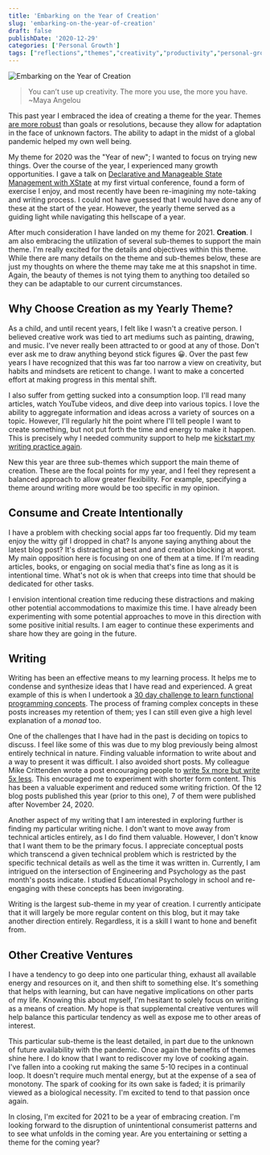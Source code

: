 ```yaml
---
title: 'Embarking on the Year of Creation'
slug: 'embarking-on-the-year-of-creation'
draft: false
publishDate: '2020-12-29'
categories: ['Personal Growth']
tags: ["reflections","themes","creativity","productivity","personal-growth"]
---
```

![Embarking on the Year of Creation](images/dandelion-seed-distribution.jpg#center)

> You can’t use up creativity. The more you use, the more you have. ~Maya Angelou

This past year I embraced the idea of creating a theme for the year. Themes [are more robust](/blog/overcoming-the-fragility-of-goals-with-themes/) than goals or resolutions, because they allow for adaptation in the face of unknown factors. The ability to adapt in the midst of a global pandemic helped my own well being.

My theme for 2020 was the "Year of new"; I wanted to focus on trying new things. Over the course of the year, I experienced many growth opportunities. I gave a talk on [Declarative and Manageable State Management with XState](https://www.youtube.com/watch?v=jCbV5aELY6A) at my first virtual conference, found a form of exercise I enjoy, and most recently have been re-imagining my note-taking and writing process. I could not have guessed that I would have done any of these at the start of the year. However, the yearly theme served as a guiding light while navigating this hellscape of a year.

After much consideration I have landed on my theme for 2021. **Creation**. I am also embracing the utilization of several sub-themes to support the main theme. I'm really excited for the details and objectives within this theme. While there are many details on the theme and sub-themes below, these are just my thoughts on where the theme may take me at this snapshot in time. Again, the beauty of themes is not tying them to anything too detailed so they can be adaptable to our current circumstances.

## Why Choose Creation as my Yearly Theme?

As a child, and until recent years, I felt like I wasn't a creative person. I believed creative work was tied to art mediums such as painting, drawing, and music. I've never really been attracted to or good at any of those. Don't ever ask me to draw anything beyond stick figures 😀. Over the past few years I have recognized that this was far too narrow a view on creativity, but habits and mindsets are reticent to change. I want to make a concerted effort at making progress in this mental shift.

I also suffer from getting sucked into a consumption loop. I'll read many articles, watch YouTube videos, and dive deep into various topics. I love the ability to aggregate information and ideas across a variety of sources on a topic. However, I'll regularly hit the point where I'll tell people I want to create something, but not put forth the time and energy to make it happen. This is precisely why I needed community support to help me [kickstart my writing practice again](/blog/community-influence-when-building-a-habit/).

New this year are three sub-themes which support the main theme of creation. These are the focal points for my year, and I feel they represent a balanced approach to allow greater flexibility. For example, specifying a theme around writing more would be too specific in my opinion.

## Consume and Create Intentionally

I have a problem with checking social apps far too frequently. Did my team enjoy the witty gif I dropped in chat? Is anyone saying anything about the latest blog post? It's distracting at best and and creation blocking at worst. My main opposition here is focusing on one of them at a time. If I'm reading articles, books, or engaging on social media that's fine as long as it is intentional time. What's not ok is when that creeps into time that should be dedicated for other tasks.

I envision intentional creation time reducing these distractions and making other potential accommodations to maximize this time. I have already been experimenting with some potential approaches to move in this direction with some positive initial results. I am eager to continue these experiments and share how they are going in the future.

## Writing

Writing has been an effective means to my learning process. It helps me to condense and synthesize ideas that I have read and experienced. A great example of this is when I undertook a [30 day challenge to learn functional programming concepts](/blog/the-completion-of-30-days-of-functional-programming/). The process of framing complex concepts in these posts increases my retention of them; yes I can still even give a high level explanation of a _monad_ too.

One of the challenges that I have had in the past is deciding on topics to discuss. I feel like some of this was due to my blog previously being almost entirely technical in nature. Finding valuable information to write about and a way to present it was difficult. I also avoided short posts. My colleague Mike Crittenden wrote a post encouraging people to [write 5x more but write 5x less](https://critter.blog/2020/10/02/write-5x-more-but-write-5x-less/). This encouraged me to experiment with shorter form content. This has been a valuable experiment and reduced some writing friction. Of the 12 blog posts published this year (prior to this one), 7 of them were published after November 24, 2020.

Another aspect of my writing that I am interested in exploring further is finding my particular writing niche. I don't want to move away from technical articles entirely, as I do find them valuable. However, I don't know that I want them to be the primary focus. I appreciate conceptual posts which transcend a given technical problem which is restricted by the specific technical details as well as the time it was written in. Currently, I am intrigued on the intersection of Engineering and Psychology as the past month's posts indicate. I studied Educational Psychology in school and re-engaging with these concepts has been invigorating.

Writing is the largest sub-theme in my year of creation. I currently anticipate that it will largely be more regular content on this blog, but it may take another direction entirely. Regardless, it is a skill I want to hone and benefit from.

## Other Creative Ventures

I have a tendency to go deep into one particular thing, exhaust all available energy and resources on it, and then shift to something else. It's something that helps with learning, but can have negative implications on other parts of my life. Knowing this about myself, I'm hesitant to solely focus on writing as a means of creation. My hope is that supplemental creative ventures will help balance this particular tendency as well as expose me to other areas of interest.

This particular sub-theme is the least detailed, in part due to the unknown of future availability with the pandemic. Once again the benefits of themes shine here. I do know that I want to rediscover my love of cooking again. I've fallen into a cooking rut making the same 5-10 recipes in a continual loop. It doesn't require much mental energy, but at the expense of a sea of monotony. The spark of cooking for its own sake is faded; it is primarily viewed as a biological necessity. I'm excited to tend to that passion once again.

In closing, I'm excited for 2021 to be a year of embracing creation. I'm looking forward to the disruption of unintentional consumerist patterns and to see what unfolds in the coming year. Are you entertaining or setting a theme for the coming year?
